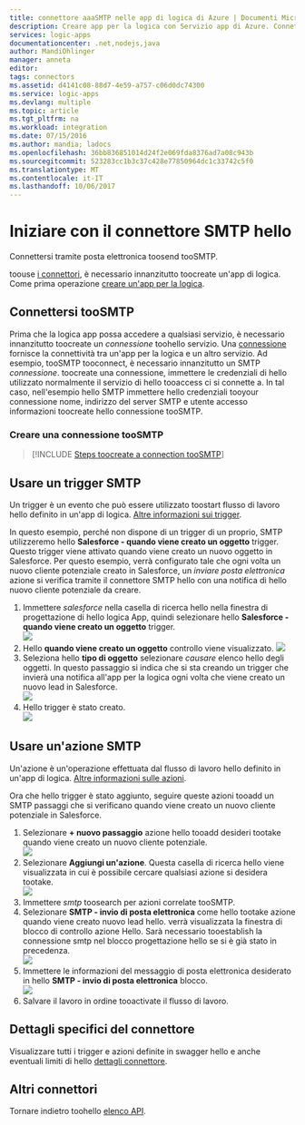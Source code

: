```yaml
---
title: connettore aaaSMTP nelle app di logica di Azure | Documenti Microsoft
description: Creare app per la logica con Servizio app di Azure. Connettersi tramite posta elettronica toosend tooSMTP.
services: logic-apps
documentationcenter: .net,nodejs,java
author: MandiOhlinger
manager: anneta
editor: 
tags: connectors
ms.assetid: d4141c08-88d7-4e59-a757-c06d0dc74300
ms.service: logic-apps
ms.devlang: multiple
ms.topic: article
ms.tgt_pltfrm: na
ms.workload: integration
ms.date: 07/15/2016
ms.author: mandia; ladocs
ms.openlocfilehash: 36bb836851014d24f2e069fda8376ad7a08c943b
ms.sourcegitcommit: 523283cc1b3c37c428e77850964dc1c33742c5f0
ms.translationtype: MT
ms.contentlocale: it-IT
ms.lasthandoff: 10/06/2017
---
```

# <a name="get-started-with-hello-smtp-connector"></a>Iniziare con il connettore SMTP hello
Connettersi tramite posta elettronica toosend tooSMTP.

toouse [i connettori](apis-list.md), è necessario innanzitutto toocreate un'app di logica. Come prima operazione [creare un'app per la logica](../logic-apps/logic-apps-create-a-logic-app.md).

## <a name="connect-toosmtp"></a>Connettersi tooSMTP
Prima che la logica app possa accedere a qualsiasi servizio, è necessario innanzitutto toocreate un *connessione* toohello servizio. Una [connessione](connectors-overview.md) fornisce la connettività tra un'app per la logica e un altro servizio. Ad esempio, tooSMTP tooconnect, è necessario innanzitutto un SMTP *connessione*. toocreate una connessione, immettere le credenziali di hello utilizzato normalmente il servizio di hello tooaccess ci si connette a. In tal caso, nell'esempio hello SMTP immettere hello credenziali tooyour connessione nome, indirizzo del server SMTP e utente accesso informazioni toocreate hello connessione tooSMTP.  

### <a name="create-a-connection-toosmtp"></a>Creare una connessione tooSMTP
> [!INCLUDE [Steps toocreate a connection tooSMTP](../../includes/connectors-create-api-smtp.md)]
> 
> 

## <a name="use-an-smtp-trigger"></a>Usare un trigger SMTP
Un trigger è un evento che può essere utilizzato toostart flusso di lavoro hello definito in un'app di logica. [Altre informazioni sui trigger](../logic-apps/logic-apps-what-are-logic-apps.md#logic-app-concepts).

In questo esempio, perché non dispone di un trigger di un proprio, SMTP utilizzeremo hello **Salesforce - quando viene creato un oggetto** trigger. Questo trigger viene attivato quando viene creato un nuovo oggetto in Salesforce. Per questo esempio, verrà configurato tale che ogni volta un nuovo cliente potenziale creato in Salesforce, un *inviare posta elettronica* azione si verifica tramite il connettore SMTP hello con una notifica di hello nuovo cliente potenziale da creare.

1. Immettere *salesforce* nella casella di ricerca hello nella finestra di progettazione di hello logica App, quindi selezionare hello **Salesforce - quando viene creato un oggetto** trigger.  
   ![](../../includes/media/connectors-create-api-salesforce/trigger-1.png)  
2. Hello **quando viene creato un oggetto** controllo viene visualizzato.
   ![](../../includes/media/connectors-create-api-salesforce/trigger-2.png)  
3. Seleziona hello **tipo di oggetto** selezionare *causare* elenco hello degli oggetti. In questo passaggio si indica che si sta creando un trigger che invierà una notifica all'app per la logica ogni volta che viene creato un nuovo lead in Salesforce.  
   ![](../../includes/media/connectors-create-api-salesforce/trigger3.png)  
4. Hello trigger è stato creato.  
   ![](../../includes/media/connectors-create-api-salesforce/trigger-4.png)  

## <a name="use-an-smtp-action"></a>Usare un'azione SMTP
Un'azione è un'operazione effettuata dal flusso di lavoro hello definito in un'app di logica. [Altre informazioni sulle azioni](../logic-apps/logic-apps-what-are-logic-apps.md#logic-app-concepts).

Ora che hello trigger è stato aggiunto, seguire queste azioni tooadd un SMTP passaggi che si verificano quando viene creato un nuovo cliente potenziale in Salesforce.

1. Selezionare **+ nuovo passaggio** azione hello tooadd desideri tootake quando viene creato un nuovo cliente potenziale.  
   ![](../../includes/media/connectors-create-api-salesforce/trigger4.png)  
2. Selezionare **Aggiungi un'azione**. Questa casella di ricerca hello viene visualizzata in cui è possibile cercare qualsiasi azione si desidera tootake.  
   ![](../../includes/media/connectors-create-api-smtp/using-smtp-action-2.png)  
3. Immettere *smtp* toosearch per azioni correlate tooSMTP.  
4. Selezionare **SMTP - invio di posta elettronica** come hello tootake azione quando viene creato nuovo lead hello. verrà visualizzata la finestra di blocco di controllo azione Hello. Sarà necessario tooestablish la connessione smtp nel blocco progettazione hello se si è già stato in precedenza.  
   ![](../../includes/media/connectors-create-api-smtp/smtp-2.png)    
5. Immettere le informazioni del messaggio di posta elettronica desiderato in hello **SMTP - invio di posta elettronica** blocco.  
   ![](../../includes/media/connectors-create-api-smtp/using-smtp-action-4.PNG)  
6. Salvare il lavoro in ordine tooactivate il flusso di lavoro.  

## <a name="connector-specific-details"></a>Dettagli specifici del connettore

Visualizzare tutti i trigger e azioni definite in swagger hello e anche eventuali limiti di hello [dettagli connettore](/connectors/smtpconnector/).

## <a name="more-connectors"></a>Altri connettori
Tornare indietro toohello [elenco API](apis-list.md).
